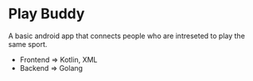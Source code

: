# Play Buddy

A basic android app that  connects people who are intreseted to play the same sport.

* Frontend => Kotlin, XML
* Backend => Golang
